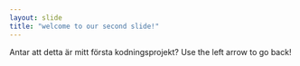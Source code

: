 ```yaml
---
layout: slide
title: "welcome to our second slide!"
---
```

Antar att detta är mitt första kodningsprojekt?
Use the left arrow to go back!
